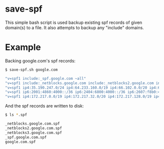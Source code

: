 # save-spf

This simple bash script is used backup existing spf records of given domain(s) 
to a file. It also attempts to backup any "include" domains.

# Example

Backing google.com's spf records:
```bash
$ save-spf.sh google.com

"v=spf1 include:_spf.google.com ~all"
"v=spf1 include:_netblocks.google.com include:_netblocks2.google.com include:_netblocks3.google.com ~all"
"v=spf1 ip4:35.190.247.0/24 ip4:64.233.160.0/19 ip4:66.102.0.0/20 ip4:66.249.80.0/20 ip4:72.14.192.0/18 ip4:74.125.0.0/16 ip4:108.177.8.0/21 ip4:173.194.0.0/16 ip4:209.85.128.0/17 ip4:216.58.192.0/19 ip4:216.239.32.0/19 ~all"
"v=spf1 ip6:2001:4860:4000::/36 ip6:2404:6800:4000::/36 ip6:2607:f8b0:4000::/36 ip6:2800:3f0:4000::/36 ip6:2a00:1450:4000::/36 ip6:2c0f:fb50:4000::/36 ~all"
"v=spf1 ip4:172.217.0.0/19 ip4:172.217.32.0/20 ip4:172.217.128.0/19 ip4:172.217.160.0/20 ip4:172.217.192.0/19 ip4:172.253.56.0/21 ip4:172.253.112.0/20 ip4:108.177.96.0/19 ip4:35.191.0.0/16 ip4:130.211.0.0/22 ~all"
```

And the spf records are written to disk:
```bash
$ ls *.spf

_netblocks.google.com.spf
_netblocks2.google.com.spf
_netblocks3.google.com.spf
_spf.google.com.spf
google.com.spf
```